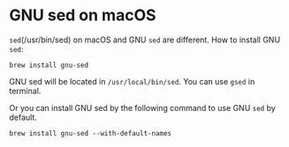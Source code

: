 # GNU sed on macOS

``sed``(/usr/bin/sed) on macOS and GNU ``sed`` are different. How to install GNU ``sed``:

```
brew install gnu-sed
```

GNU sed will be located in ``/usr/local/bin/sed``. You can use ``gsed`` in terminal.

Or you can install GNU sed by the following command to use GNU ``sed`` by default.

```
brew install gnu-sed --with-default-names
```
